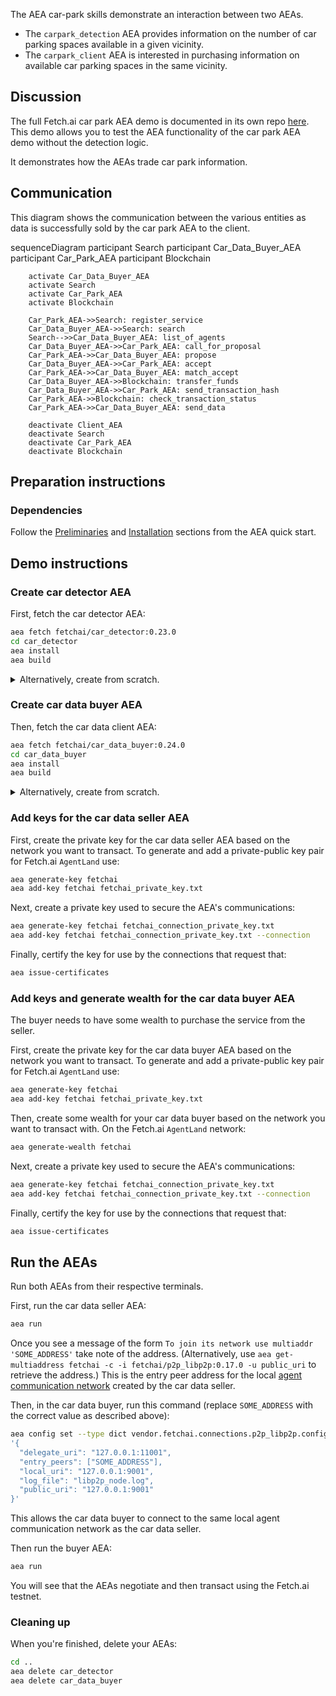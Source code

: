 The AEA car-park skills demonstrate an interaction between two AEAs.

* The `carpark_detection` AEA provides information on the number of car parking spaces available in a given vicinity.
* The `carpark_client` AEA is interested in purchasing information on available car parking spaces in the same vicinity.

## Discussion

The full Fetch.ai car park AEA demo is documented in its own repo <a href="https://github.com/fetchai/carpark_agent" target="_blank">here</a>.
This demo allows you to test the AEA functionality of the car park AEA demo without the detection logic.

It demonstrates how the AEAs trade car park information.

## Communication
This diagram shows the communication between the various entities as data is successfully sold by the car park AEA to the client. 

<div class="mermaid">
    sequenceDiagram
        participant Search
        participant Car_Data_Buyer_AEA
        participant Car_Park_AEA
        participant Blockchain
    
        activate Car_Data_Buyer_AEA
        activate Search
        activate Car_Park_AEA
        activate Blockchain
        
        Car_Park_AEA->>Search: register_service
        Car_Data_Buyer_AEA->>Search: search
        Search-->>Car_Data_Buyer_AEA: list_of_agents
        Car_Data_Buyer_AEA->>Car_Park_AEA: call_for_proposal
        Car_Park_AEA->>Car_Data_Buyer_AEA: propose
        Car_Data_Buyer_AEA->>Car_Park_AEA: accept
        Car_Park_AEA->>Car_Data_Buyer_AEA: match_accept
        Car_Data_Buyer_AEA->>Blockchain: transfer_funds
        Car_Data_Buyer_AEA->>Car_Park_AEA: send_transaction_hash
        Car_Park_AEA->>Blockchain: check_transaction_status
        Car_Park_AEA->>Car_Data_Buyer_AEA: send_data
        
        deactivate Client_AEA
        deactivate Search
        deactivate Car_Park_AEA
        deactivate Blockchain
</div>

## Preparation instructions

### Dependencies

Follow the <a href="../quickstart/#preliminaries">Preliminaries</a> and <a href="../quickstart/#installation">Installation</a> sections from the AEA quick start.

## Demo instructions

### Create car detector AEA

First, fetch the car detector AEA:
``` bash
aea fetch fetchai/car_detector:0.23.0
cd car_detector
aea install
aea build
```

<details><summary>Alternatively, create from scratch.</summary>
<p>

The following steps create the car detector from scratch:
``` bash
aea create car_detector
cd car_detector
aea add connection fetchai/p2p_libp2p:0.17.0
aea add connection fetchai/soef:0.18.0
aea add connection fetchai/ledger:0.14.0
aea add skill fetchai/carpark_detection:0.20.0
aea config set --type dict agent.dependencies \
'{
  "aea-ledger-fetchai": {"version": "<0.2.0,>=0.1.0"}
}'
aea config set agent.default_connection fetchai/p2p_libp2p:0.17.0
aea config set --type dict agent.default_routing \
'{
  "fetchai/ledger_api:0.11.0": "fetchai/ledger:0.14.0",
  "fetchai/oef_search:0.14.0": "fetchai/soef:0.18.0"
}'
aea install
aea build
```

</p>
</details>

### Create car data buyer AEA

Then, fetch the car data client AEA:
``` bash
aea fetch fetchai/car_data_buyer:0.24.0
cd car_data_buyer
aea install
aea build
```

<details><summary>Alternatively, create from scratch.</summary>
<p>

The following steps create the car data client from scratch:
``` bash
aea create car_data_buyer
cd car_data_buyer
aea add connection fetchai/p2p_libp2p:0.17.0
aea add connection fetchai/soef:0.18.0
aea add connection fetchai/ledger:0.14.0
aea add skill fetchai/carpark_client:0.21.0
aea config set --type dict agent.dependencies \
'{
  "aea-ledger-fetchai": {"version": "<0.2.0,>=0.1.0"}
}'
aea config set agent.default_connection fetchai/p2p_libp2p:0.17.0
aea config set --type dict agent.default_routing \
'{
  "fetchai/ledger_api:0.11.0": "fetchai/ledger:0.14.0",
  "fetchai/oef_search:0.14.0": "fetchai/soef:0.18.0"
}'
aea install
aea build
```


</p>
</details>

### Add keys for the car data seller AEA

First, create the private key for the car data seller AEA based on the network you want to transact. To generate and add a private-public key pair for Fetch.ai `AgentLand` use:
``` bash
aea generate-key fetchai
aea add-key fetchai fetchai_private_key.txt
```

Next, create a private key used to secure the AEA's communications:
``` bash
aea generate-key fetchai fetchai_connection_private_key.txt
aea add-key fetchai fetchai_connection_private_key.txt --connection
```

Finally, certify the key for use by the connections that request that:
``` bash
aea issue-certificates
```

### Add keys and generate wealth for the car data buyer AEA

The buyer needs to have some wealth to purchase the service from the seller.

First, create the private key for the car data buyer AEA based on the network you want to transact. To generate and add a private-public key pair for Fetch.ai `AgentLand` use:
``` bash
aea generate-key fetchai
aea add-key fetchai fetchai_private_key.txt
```

Then, create some wealth for your car data buyer based on the network you want to transact with. On the Fetch.ai `AgentLand` network:
``` bash
aea generate-wealth fetchai
```

Next, create a private key used to secure the AEA's communications:
``` bash
aea generate-key fetchai fetchai_connection_private_key.txt
aea add-key fetchai fetchai_connection_private_key.txt --connection
```

Finally, certify the key for use by the connections that request that:
``` bash
aea issue-certificates
```

## Run the AEAs

Run both AEAs from their respective terminals.

First, run the car data seller AEA:

``` bash
aea run
```

Once you see a message of the form `To join its network use multiaddr 'SOME_ADDRESS'` take note of the address. (Alternatively, use `aea get-multiaddress fetchai -c -i fetchai/p2p_libp2p:0.17.0 -u public_uri` to retrieve the address.)
This is the entry peer address for the local <a href="../acn">agent communication network</a> created by the car data seller.

<!-- Then, in the car data buyer, update the configuration of the car data buyer AEA's p2p connection by appending the following YAML text at the end of the `aea-config.yaml` file:

``` yaml
---
public_id: fetchai/p2p_libp2p:0.17.0
type: connection
config:
  delegate_uri: 127.0.0.1:11001
  entry_peers:
  - SOME_ADDRESS
  local_uri: 127.0.0.1:9001
  log_file: libp2p_node.log
  public_uri: 127.0.0.1:9001
```

where `SOME_ADDRESS` is replaced with the appropriate value.
-->

Then, in the car data buyer, run this command (replace `SOME_ADDRESS` with the correct value as described above):
``` bash
aea config set --type dict vendor.fetchai.connections.p2p_libp2p.config \
'{
  "delegate_uri": "127.0.0.1:11001",
  "entry_peers": ["SOME_ADDRESS"],
  "local_uri": "127.0.0.1:9001",
  "log_file": "libp2p_node.log",
  "public_uri": "127.0.0.1:9001"
}'
```
This allows the car data buyer to connect to the same local agent communication network as the car data seller.

Then run the buyer AEA:
``` bash
aea run
```

You will see that the AEAs negotiate and then transact using the Fetch.ai testnet.

### Cleaning up

When you're finished, delete your AEAs:
``` bash
cd ..
aea delete car_detector
aea delete car_data_buyer
```

<br />